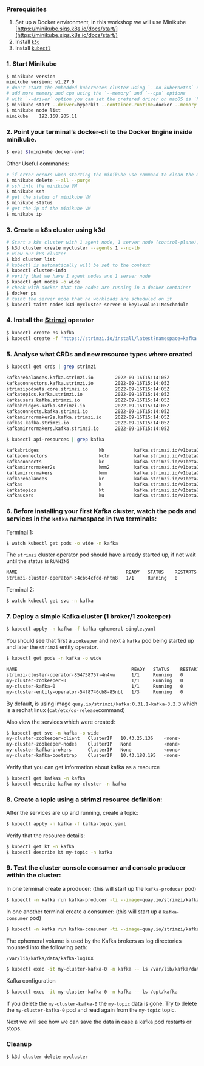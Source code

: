 ### Prerequisites

1. Set up a Docker environment, in this workshop we will use Minikube [https://minikube.sigs.k8s.io/docs/start/](https://minikube.sigs.k8s.io/docs/start/)
2. Install [`k3d`](https://k3d.io/)
3. Install [`kubectl`](https://kubernetes.io/docs/tasks/tools/)

### 1. Start Minikube

```bash
$ minikube version
minikube version: v1.27.0
# don't start the embedded kubernetes cluster using `--no-kubernetes` option, we use k3d for that
# add more memory and cpu using the `--memory` and `--cpu` options
# with `--driver` option you can set the prefered driver on macOS is `hyperkit` on windows is `hyperv` 
$ minikube start --driver=hyperkit --container-runtime=docker --memory 8192 --cpus 4 --no-kubernetes
$ minikube node list
minikube	192.168.205.11
```

### 2. Point your terminal’s docker-cli to the Docker Engine inside minikube. 
```bash
$ eval $(minikube docker-env)
```

Other Useful commands:
```bash
# if error occurs when starting the minikube use command to clean the minikube
$ minikube delete --all --purge
# ssh into the minikube VM
$ minikube ssh
# get the status of minikube VM
$ minikube status
# get the ip of the minikube VM
$ minikube ip
```

### 3. Create a k8s cluster using k3d

```bash
# Start a k8s cluster with 1 agent node, 1 server node (control-plane), we disable the loadbalancer in front of the server nodes
$ k3d cluster create mycluster --agents 1 --no-lb
# view our k8s cluster 
$ k3d cluster list
# kubectl is automatically will be set to the context
$ kubectl cluster-info
# verify that we have 1 agent nodes and 1 server node
$ kubectl get nodes -o wide
# check with docker that the nodes are running in a docker container
$ docker ps
# taint the server node that no workloads are scheduled on it
$ kubectl taint nodes k3d-mycluster-server-0 key1=value1:NoSchedule
```

### 4. Install the [Strimzi](https://strimzi.io/) operator

```bash
$ kubectl create ns kafka
$ kubectl create -f 'https://strimzi.io/install/latest?namespace=kafka' -n kafka
```

### 5. Analyse what CRDs and new resource types where created

```bash
$ kubectl get crds | grep strimzi

kafkarebalances.kafka.strimzi.io        2022-09-16T15:14:05Z
kafkaconnectors.kafka.strimzi.io        2022-09-16T15:14:05Z
strimzipodsets.core.strimzi.io          2022-09-16T15:14:05Z
kafkatopics.kafka.strimzi.io            2022-09-16T15:14:05Z
kafkausers.kafka.strimzi.io             2022-09-16T15:14:05Z
kafkabridges.kafka.strimzi.io           2022-09-16T15:14:05Z
kafkaconnects.kafka.strimzi.io          2022-09-16T15:14:05Z
kafkamirrormaker2s.kafka.strimzi.io     2022-09-16T15:14:05Z
kafkas.kafka.strimzi.io                 2022-09-16T15:14:05Z
kafkamirrormakers.kafka.strimzi.io      2022-09-16T15:14:05Z
```

```bash
$ kubectl api-resources | grep kafka

kafkabridges                      kb           kafka.strimzi.io/v1beta2               true         KafkaBridge
kafkaconnectors                   kctr         kafka.strimzi.io/v1beta2               true         KafkaConnector
kafkaconnects                     kc           kafka.strimzi.io/v1beta2               true         KafkaConnect
kafkamirrormaker2s                kmm2         kafka.strimzi.io/v1beta2               true         KafkaMirrorMaker2
kafkamirrormakers                 kmm          kafka.strimzi.io/v1beta2               true         KafkaMirrorMaker
kafkarebalances                   kr           kafka.strimzi.io/v1beta2               true         KafkaRebalance
kafkas                            k            kafka.strimzi.io/v1beta2               true         Kafka
kafkatopics                       kt           kafka.strimzi.io/v1beta2               true         KafkaTopic
kafkausers                        ku           kafka.strimzi.io/v1beta2               true         KafkaUser
```

### 6. Before installing your first Kafka cluster, watch the pods and services in the `kafka` namespace in two terminals:

Terminal 1:
```bash
$ watch kubectl get pods -o wide -n kafka
```

The `strimzi` cluster operator pod should have already started up, if not wait until the status is `RUNNING`

```bash
NAME                                        READY   STATUS    RESTARTS   AGE    IP          NODE                    NOMINATED NODE   READINESS GATES
strimzi-cluster-operator-54cb64cfdd-nhtn8   1/1     Running   0          118s   10.42.0.6   k3d-mycluster-agent-0   <none>           <none>
```

Terminal 2:
```bash
$ watch kubectl get svc -n kafka
```

### 7. Deploy a simple Kafka cluster (1 broker/1 zookeeper)

```bash
$ kubectl apply -n kafka -f kafka-ephemeral-single.yaml 
```

You should see that first a `zookeeper` and next a `kafka` pod being started up and later the `strimzi` entity operator.

```bash
$ kubectl get pods -n kafka -o wide

NAME                                          READY   STATUS    RESTARTS   AGE     IP          NODE                    NOMINATED NODE   READINESS GATES
strimzi-cluster-operator-854758757-4n4vw      1/1     Running   0          8m23s   10.42.0.6   k3d-mycluster-agent-0   <none>           <none>
my-cluster-zookeeper-0                        1/1     Running   0          78s     10.42.0.7   k3d-mycluster-agent-0   <none>           <none>
my-cluster-kafka-0                            1/1     Running   0          54s     10.42.0.8   k3d-mycluster-agent-0   <none>           <none>
my-cluster-entity-operator-54f8746cb8-85nbt   1/3     Running   0          11s     10.42.0.9   k3d-mycluster-agent-0   <none>           <none>
```

By default, is using image `quay.io/strimzi/kafka:0.31.1-kafka-3.2.3` which is a redhat linux (`cat/etc/os-release`command)


Also view the services which were created:

```bash
$ kubectl get svc -n kafka -o wide
my-cluster-zookeeper-client   ClusterIP   10.43.25.136    <none>        2181/TCP                              3m8s
my-cluster-zookeeper-nodes    ClusterIP   None            <none>        2181/TCP,2888/TCP,3888/TCP            3m8s
my-cluster-kafka-brokers      ClusterIP   None            <none>        9090/TCP,9091/TCP,9092/TCP,9093/TCP   2m32s
my-cluster-kafka-bootstrap    ClusterIP   10.43.180.195   <none>        9091/TCP,9092/TCP,9093/TCP            2m32s
```

Verify that you can get information about kafka as a resource

```bash
$ kubectl get kafkas -n kafka
$ kubectl describe kafka my-cluster -n kafka
```

### 8. Create a topic using a strimzi resource definition:

After the services are up and running, create a topic:

```bash
$ kubectl apply -n kafka -f kafka-topic.yaml
```

Verify that the resource details:

```bash
$ kubectl get kt -n kafka
$ kubectl describe kt my-topic -n kafka
```

### 9. Test the cluster console consumer and console producer within the cluster:

In one terminal create a producer: (this will start up the `kafka-producer` pod)

```bash
$ kubectl -n kafka run kafka-producer -ti --image=quay.io/strimzi/kafka:0.31.1-kafka-3.2.3 --rm=true --restart=Never -- bin/kafka-console-producer.sh --bootstrap-server my-cluster-kafka-bootstrap:9092 --topic my-topic
```

In one another terminal create a consumer: (this will start up a `kafka-consumer` pod)

```bash
$ kubectl -n kafka run kafka-consumer -ti --image=quay.io/strimzi/kafka:0.31.1-kafka-3.2.3 --rm=true --restart=Never -- bin/kafka-console-consumer.sh --bootstrap-server my-cluster-kafka-bootstrap:9092 --topic my-topic --from-beginning
```

The ephemeral volume is used by the Kafka brokers as log directories mounted into the following path:

```bash
/var/lib/kafka/data/kafka-logIDX
````

```bash
$ kubectl exec -it my-cluster-kafka-0 -n kafka -- ls /var/lib/kafka/data/kafka-log0
```

Kafka configuration
```bash
$ kubectl exec -it my-cluster-kafka-0 -n kafka -- ls /opt/kafka
```

If you delete the `my-cluster-kafka-0` the `my-topic` data is gone. Try to delete the `my-cluster-kafka-0` pod and read again 
from the `my-topic` topic.

Next we will see how we can save the data in case a kafka pod restarts or stops. 

### Cleanup

```bash
$ k3d cluster delete mycluster
```